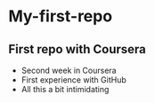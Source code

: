 # My-first-repo
## First repo with Coursera
* Second week in Coursera
* First experience with GitHub
* All this a bit intimidating
